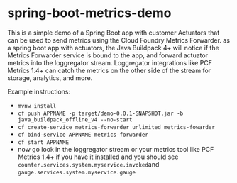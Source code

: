 # spring-boot-metrics-demo

This is a simple demo of a Spring Boot app with customer Actuators that can be used to send metrics using the Cloud Foundry Metrics Forwarder. as a spring boot app with actuators, the Java Buildpack 4+ will notice if the Metrics Forwarder service is bound to the app, and forward actuator metrics into the loggregator stream. Loggregator integrations like PCF Metrics 1.4+ can catch the metrics on the other side of the stream for storage, analytics, and more.

Example instructions:
* `mvnw install`
* `cf push APPNAME -p target/demo-0.0.1-SNAPSHOT.jar -b java_buildpack_offline_v4 --no-start`
* `cf create-service metrics-forwarder unlimited metrics-fowarder`
* `cf bind-service APPNAME metrics-forwarder`
* `cf start APPNAME`
* now go look in the loggregator stream or your metrics tool like PCF Metrics 1.4+ if you have it installed and you should see `counter.services.system.myservice.invoked`and `gauge.services.system.myservice.gauge`
